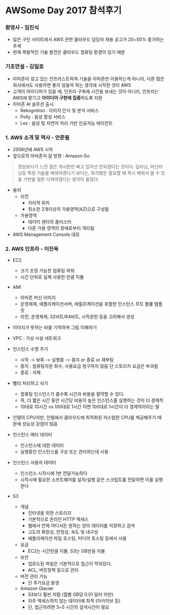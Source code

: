 # AWSome Day 2017 참석후기

### 환영사 - 임진식
* 많은 구인 사이트에서 AWS 관련 클라우드 담당자 채용 공고가 20~50% 증가하는 추세 
* 현재 폭발적인 기술 발전은 클라우드 컴퓨팅 환경이 있기 때문

### 기조연설 - 김일호
* 아마존이 갖고 있는 인프라스트럭쳐 기술을 아마존만 이용하는게 아니라, 다른 많은 회사에서도 사용하면 좋지 않을까 하는 생각에 시작한 것이 AWS 
* 고객이 아이디어가 있을 때, 인프라 구축에 시간을 보내는 것이 아니라, 인프라는 AWS에 맡기고 **아이디어 구현에 집중**하도록 지원
* 아마존 AI 솔루션 출시
  * Rekognition : 이미지 인식 및 분석 서비스
  * Polly : 음성 합성 서비스
  * Lex : 음성 및 자연어 처리 기반 인공지능 에이전트

### 1. AWS 소개 및 역사 - 안준필
* 2006년에 AWS 시작
* 앞으로의 아마존이 갈 방향 : Amazon Go 

> 영상보다가 느낀 점은 게시판만 짜고 있어선 안되겠다는 것이다.
딥러닝, 머신러닝등 특정 기술을 배워야겠다기 보다는, 뭐가됐든 필요할 때 즉시 배워서 쓸 수 있을 기반을 얼른 다져야겠다는 생각이 들었다.

* 용어
  * 리전
    * 지리적 위치
    * 최소한 2개이상의 가용영역(AZ)으로 구성됨
  * 가용영역
    * 데이터 센터의 클러스터
    * 다른 가용 영역의 장애로부터 격리됨
* AWS Management Console 데모

### 2. AWS 인프라 - 이진욱
* EC2
  * 크기 조정 가능한 컴퓨팅 파워
  * 시간 단위로 실제 사용한 만큼 지불
* AMI
  * 아마존 머신 이미지
  * 운영체제, 애플리케이션서버, 애필르케이션을 포함한 인스턴스 루트 볼륨 템플릿
  * 리전, 운영체제, 32비트/64비트, 시작권한 등을 고려해서 생성

* 이미지가 뜻하는 바를 기억하며 그림 이해하기
* VPC : 가상 사설 네트워크
* 인스턴스 수명 주기
  * 시작 -> 보류 -> 실행중 -> 중지 or 종료 or 재부팅
  * 중지 : 컴퓨팅자원 회수, 사용요금 청구하지 않음 단 스토리지 요금은 부과됨
  * 종료 : 삭제
* 빨리 처리하고 쉬기
  * 컴퓨팅 인스턴스가 클수록 시간과 비용을 절약할 수 있다.
  * 즉, 더 짧은 시간 동안 시간당 비용이 높은 인스턴스를 실행하는 것이 더 경제적
  * 10대로 10시간 vs 100대로 1시간 이면 100대로 1시간이 더 경제적이라는 말

* 인텔의 CPU지만, 인텔에서 클라우드에 최적화된 커스텀한 CPU를 제공해주기 때문에 성능상 강점이 많음
* 인스턴스 메타 데이터
  * 인스턴스에 대한 데이터
  * 실행중인 인스턴스를 구성 또는 관리하는데 사용
* 인스턴스 사용자 데이터
  * 인스턴스 시작시에 1번 전달가능하다
  * 시작시에 필요한 소프트웨어를 설치/실행 같은 스크립트를 전달하면 이를 실행한다
* S3
  * 개념
    * 인터넷을 위한 스토리지
    * 기본적으로 온라인 HTTP 엑세스
    * 웹에서 언제 어디서든 원하는 양의 데이터를 저장하고 검색
    * 고도의 확장성, 안정성, 속도 및 내구성
    * 애플리케이션 파일 호스팅, 미디어 호스팅 등에서 사용
  * 요금
    * EC2는 시간만큼 지불, S3는 GB만큼 지불
  * 보안
    * 업로드된 파일은 기본적으로 접근이 막혀있다.
    * ACL, 버킷정책 등으로 관리
  * 버전 관리 가능
    * 단 추가요금 발생
  * Amazon Glacier
    * S3보다 훨씬 저렴 (월별 GB당 0.01 달러 미만)
    * 자주 엑세스하지 않는 데이터에 최적 (아카이브 등)
    * 단, 접근하려면 3~5 시간의 검색시간이 필요
